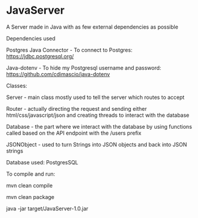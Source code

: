 # JavaServer
A Server made in Java with as few external dependencies as possible

Dependencies used

Postgres Java Connector - To connect to Postgres: https://jdbc.postgresql.org/

Java-dotenv - To hide my Postgresql username and password: https://github.com/cdimascio/java-dotenv

Classes: 

Server - main class mostly used to tell the server which routes to accept

Router - actually directing the request and sending either html/css/javascript/json and creating threads to interact with the database

Database - the part where we interact with the database by using functions called based on the API endpoint with the /users prefix

JSONObject - used to turn Strings into JSON objects and back into JSON strings

Database used: PostgresSQL


To compile and run:

mvn clean compile

mvn clean package

java -jar target/JavaServer-1.0.jar
